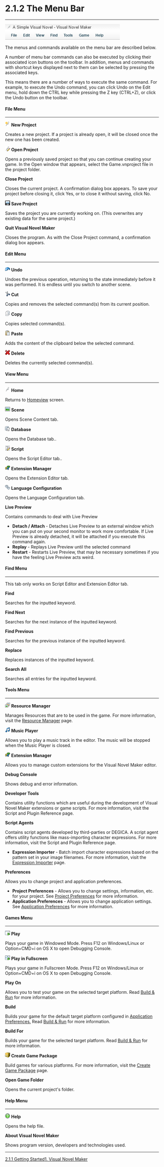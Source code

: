 # 2.1.2 The Menu Bar

---

![](resources/EAB38B39A0B6750A323A2226CFE3FB28.jpg)

The menus and commands available on the menu bar are described below.

A number of menu bar commands can also be executed by clicking their associated icon buttons on the toolbar. In addition, menus and commands with shortcut keys displayed next to them can be selected by pressing the associated keys.

This means there are a number of ways to execute the same command. For example, to execute the Undo command, you can click Undo on the Edit menu, hold down the CTRL key while pressing the Z key (CTRL+Z), or click the Undo button on the toolbar.

#### File Menu

---

![](resources/1AEC052C9F802CFA65EE8A08F379A979.png) **New Project**

Creates a new project. If a project is already open, it will be closed once the new one has been created.

![](resources/03B8E85CFA945C0FD425A66D3BA45C50.png) **Open Project**

Opens a previously saved project so that you can continue creating your game. In the Open window that appears, select the Game.vnproject file in the project folder.

**Close Project**

Closes the current project. A confirmation dialog box appears. To save your project before closing it, click Yes, or to close it without saving, click No.

![](resources/46E77F1520A26DA32A43D28D98204EDE.png) **Save Project**

Saves the project you are currently working on. (This overwrites any existing data for the same project.)

**Quit Visual Novel Maker**

Closes the program. As with the Close Project command, a confirmation dialog box appears.

#### Edit Menu

---

![](resources/F362956484FDA355841937A5CD192850.png) **Undo**

Undoes the previous operation, returning to the state immediately before it was performed. It is endless until you switch to another scene.

![](resources/FB473B5F52D0B7C8AE27DE515E1A9262.png) **Cut**

Copies and removes the selected command(s) from its current position.

![](resources/1041D0794B3C143FDC8981991425A2FE.png) **Copy**

Copies selected command(s).

![](resources/23C31F7AB20C12954A48BF8288B889E9.png) **Paste**

Adds the content of the clipboard below the selected command.

![](resources/E1CA436947755E03AD5EAD63DC7379FB.png) **Delete**

Deletes the currently selected command(s).

#### View Menu

---

![](resources/3D74B46EE3FBE5FFFB6EFE5013054459.png) **Home**

Returns to [Homeview]() screen.

![](resources/D7AABA736C50BAA3277D30423482E097.png) **Scene**

Opens Scene Content tab.

![](resources/4AB3ADF1F8095229BFB492C946E8EE1B.png) **Database**

Opens the Database tab..

![](resources/92162F273530A98DED96E26FC758B0B9.png) **Script**

Opens the Script Editor tab..

![](resources/687DF77A9477639363855E9F65FEC11E.png) **Extension Manager**

Opens the Extension Editor tab.

![](resources/3E64202D67916A8F48D2F8367FD28371.png) **Language Configuration**

Opens the Language Configuration tab.

**Live Preview**

Contains commands to deal with Live Preview

* **Detach / Attach** - Detaches Live Preview to an external window which you can put on your second monitor to work more comfortable. If Live Preview is already detached, it will be attached if you execute this command again.
* **Replay** - Replays Live Preview until the selected command
* **Restart** - Restarts Live Preview, that may be necessary sometimes if you have the feeling Live Preview acts weird.

#### Find Menu

---

This tab only works on Script Editor and Extension Editor tab.

**Find**

Searches for the inputted keyword.

**Find Next**

Searches for the next instance of the inputted keyword.

**Find Previous**

Searches for the previous instance of the inputted keyword.

**Replace**

Replaces instances of the inputted keyword.

**Search All**

Searches all entries for the inputted keyword.

#### Tools Menu

---

![](resources/92187A2EE740DA1CEF47A07C56BF0921.png) **Resource Manager**

Manages Resources that are to be used in the game. For more information, visit the [Resource Manager]() page.

![](resources/A7C9C45A8A18660B088DDE5261B8E96D.png) **Music Player**

Allows you to play a music track in the editor. The music will be stopped when the Music Player is closed.

![](resources/687DF77A9477639363855E9F65FEC11E.png) **Extension Manager**

Allows you to manage custom extensions for the Visual Novel Maker editor.

**Debug Console**

Shows debug and error information.

**Developer Tools**

Contains utility functions which are useful during the development of Visual Novel Maker extensions or game scripts. For more information, visit the Script and Plugin Reference page.

**Script Agents**

Contains script agents developed by third-parties or DEGICA. A script agent offers utility functions like mass-importing character expressions. For more information, visit the Script and Plugin Reference page.

* **Expression Importer** - Batch import character expressions based on the pattern set in your image filenames.
For more information, visit the [Expression Importer]() page.

**Preferences**

Allows you to change project and application preferences.

* **Project Preferences** - Allows you to change settings, information, etc. for your project. See [Project Preferences]() for more information.
* **Application Preferences** - Allows you to change application settings. See [Application Preferences]() for more information.

#### Games Menu

---

![](resources/3A05726DA20CCE35D3D6EBA989662DE4.png) **Play**

Plays your game in Windowed Mode. Press F12 on Windows/Linux or Option+CMD+i on OS X to open Debugging Console.

![](resources/9094159F1C732DDA421F61AE8EBECEBC.png) **Play in Fullscreen**

Plays your game in Fullscreen Mode. Press F12 on Windows/Linux or Option+CMD+i on OS X to open Debugging Console.

**Play On**

Allows you to test your game on the selected target platform. Read [Build & Run]() for more information.

**Build**

Builds your game for the default target platform configured in [Application Preferences.]() Read [Build & Run]() for more information.

**Build For**

Builds your game for the selected target platform. Read [Build & Run]() for more information.

![](resources/C70D6836B03710938553995EB5F5A640.png) **Create Game Package**

Build games for various platforms. For more information, visit the [Create Game Package]() page.

**Open Game Folder**

Opens the current project's folder.

#### Help Menu

---

![](resources/D86D0FD611FB2C0C84531AFF1FB06917.png) **Help**

Opens the help file.

**About Visual Novel Maker**

Shows program version, developers and technologies used.

---
[2.1.1 Getting Started](2.1.1%20Getting%20Started)[1. Visual Novel Maker](1.%20Visual%20Novel%20Maker)
